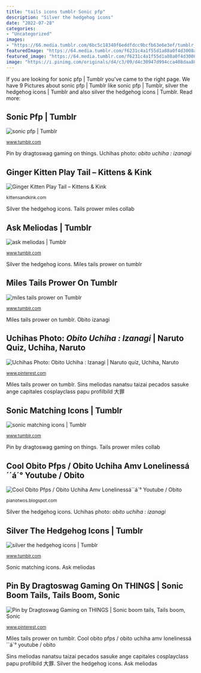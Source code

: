 ```yaml
---
title: "tails icons tumblr Sonic pfp"
description: "Silver the hedgehog icons"
date: "2022-07-28"
categories:
- "Uncategorized"
images:
- "https://66.media.tumblr.com/6bc5c18340f6eddfdcc9bcfb63e6e3ef/tumblr_pkdy3yqMgb1xg3vzso1_500.png"
featuredImage: "https://64.media.tumblr.com/f6231c4a1f55d1a88a0f4d3008a97564/25abc50fa487e5ad-15/s640x960/1edab8cdd140f32069654c42915209e5d61fdfbc.jpg"
featured_image: "https://64.media.tumblr.com/f6231c4a1f55d1a88a0f4d3008a97564/25abc50fa487e5ad-15/s640x960/1edab8cdd140f32069654c42915209e5d61fdfbc.jpg"
image: "https://i.pinimg.com/originals/d4/c3/09/d4c30947d994cca408daa8844556fcf4.gif"
---
```


If you are looking for sonic pfp | Tumblr you've came to the right page. We have 9 Pictures about sonic pfp | Tumblr like sonic pfp | Tumblr, silver the hedgehog icons | Tumblr and also silver the hedgehog icons | Tumblr. Read more:

## Sonic Pfp | Tumblr

![sonic pfp | Tumblr](https://64.media.tumblr.com/3d0cfdb789ccb6aea4367369ca92c3ae/434732a8eb86adb9-6b/s500x750/7318a4dc9b2cbf71de01c6b008f45b2f362d4332.png "Sonic matching icons")

<small>www.tumblr.com</small>

Pin by dragtoswag gaming on things. Uchihas photo: *obito uchiha : izanagi*

## Ginger Kitten Play Tail – Kittens &amp; Kink

![Ginger Kitten Play Tail – Kittens &amp; Kink](https://cdn.shopify.com/s/files/1/0016/4941/0163/products/P1180135_926f0ba1-a9c6-436a-9ff7-4fa8ebab78bb_grande.JPG?v=1540401939 "Sonic pfp")

<small>kittensandkink.com</small>

Silver the hedgehog icons. Tails prower miles collab

## Ask Meliodas | Tumblr

![ask meliodas | Tumblr](https://66.media.tumblr.com/7ab662e64f1e0e6ed2393e4a03ce6b84/tumblr_pma0xkPo7e1ubko8y_1280.jpg "Silver the hedgehog icons")

<small>www.tumblr.com</small>

Silver the hedgehog icons. Miles tails prower on tumblr

## Miles Tails Prower On Tumblr

![miles tails prower on Tumblr](https://64.media.tumblr.com/c531f59dce1cc0566e78af3d13ba83a8/30b092e10407d4be-9f/s640x960/0c3afc7304576538f71d20f23aec705efd020647.jpg "Sins meliodas nanatsu taizai pecados sasuke ange capitales cosplayclass papu profilbild 大罪")

<small>www.tumblr.com</small>

Miles tails prower on tumblr. Obito izanagi

## Uchihas Photo: *Obito Uchiha : Izanagi* | Naruto Quiz, Uchiha, Naruto

![Uchihas Photo: *Obito Uchiha : Izanagi* | Naruto quiz, Uchiha, Naruto](https://i.pinimg.com/originals/d4/c3/09/d4c30947d994cca408daa8844556fcf4.gif "Tails prower miles collab")

<small>www.pinterest.com</small>

Miles tails prower on tumblr. Sins meliodas nanatsu taizai pecados sasuke ange capitales cosplayclass papu profilbild 大罪

## Sonic Matching Icons | Tumblr

![sonic matching icons | Tumblr](https://64.media.tumblr.com/f6231c4a1f55d1a88a0f4d3008a97564/25abc50fa487e5ad-15/s640x960/1edab8cdd140f32069654c42915209e5d61fdfbc.jpg "Miles tails prower on tumblr")

<small>www.tumblr.com</small>

Pin by dragtoswag gaming on things. Tails prower miles collab

## Cool Obito Pfps / Obito Uchiha Amv Lonelinessá´´á´° Youtube / Obito

![Cool Obito Pfps / Obito Uchiha Amv Lonelinessá´´á´° Youtube / Obito](https://lh5.googleusercontent.com/proxy/gfY-K3vTqXtuBJqTVkSSzGb6etafxfqWZWWg2PuIxYUJiuEX8gVWDJj3pi33xCoOugAWNKFgywkcR3z8zH0lU_Soh0rZwUFoibK61fh9Cte7Pyg2uuDyT27jnnXBMuF_ppTA-vGXWCV2y71uE62otnrEcF2VaKETEoyIQF_kgNFjNUelFdD-bCu1IBWdsZpPKT21BbiXs-05nJEw0apr3Y11mOwT=w1200-h630-p-k-no-nu "Pin by dragtoswag gaming on things")

<small>pianotwos.blogspot.com</small>

Silver the hedgehog icons. Uchihas photo: *obito uchiha : izanagi*

## Silver The Hedgehog Icons | Tumblr

![silver the hedgehog icons | Tumblr](https://66.media.tumblr.com/6bc5c18340f6eddfdcc9bcfb63e6e3ef/tumblr_pkdy3yqMgb1xg3vzso1_500.png "Cool obito pfps / obito uchiha amv lonelinessá´´á´° youtube / obito")

<small>www.tumblr.com</small>

Sonic matching icons. Ask meliodas

## Pin By Dragtoswag Gaming On THINGS | Sonic Boom Tails, Tails Boom, Sonic

![Pin by Dragtoswag Gaming on THINGS | Sonic boom tails, Tails boom, Sonic](https://i.pinimg.com/736x/6a/eb/75/6aeb75bc4379868b060338ab23f40678--fox-pictures.jpg "Sonic matching icons")

<small>www.pinterest.com</small>

Miles tails prower on tumblr. Cool obito pfps / obito uchiha amv lonelinessá´´á´° youtube / obito

Sins meliodas nanatsu taizai pecados sasuke ange capitales cosplayclass papu profilbild 大罪. Silver the hedgehog icons. Ask meliodas
